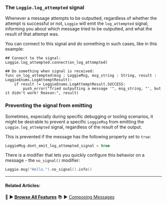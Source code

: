 ### **The `Loggie.log_attempted` signal**

Whenever a message attempts to be outputted, regardless of whether the attempt is successful or not, `Loggie` will emit the `log_attempted` signal, informing you about which message tried to be outputted, and what the result of that attempt was.

You can connect to this signal and do something in such cases, like in this example:

```gdscript
## Connect to the signal:
Loggie.log_attempted.connect(on_log_attempted)

## Do something when signal is received:
func on_log_attempted(msg : LoggieMsg, msg_string : String, result : LoggieEnums.LogAttemptResult):
	if result != LoggieEnums.LogAttemptResult.SUCCESS:
		push_error("Tried outputting a message '", msg_string, "', but it didn't work! Reason:", result)
```

### Preventing the signal from emitting

Sometimes, especially during specific debugging or tooling scenarios, it might be desirable to prevent a specific `LoggieMsg` from emitting the `Loggie.log_attempted` signal, regardless of the result of the output.

This is prevented if the message has the following property set to `true`:

```swift
LoggieMsg.dont_emit_log_attempted_signal = true
```

There is a modifier that lets you quickly configure this behavior on a message - the `no_signal()` modifier:

```swift
Loggie.msg("Hello.").no_signal().info()
```

---
#### Related Articles:
👀 **► [Browse All Features](../ALL_FEATURES.md)**
📚 ► [Composing Messages](COMPOSE_AND_OUTPUT_MESSAGES.md)  